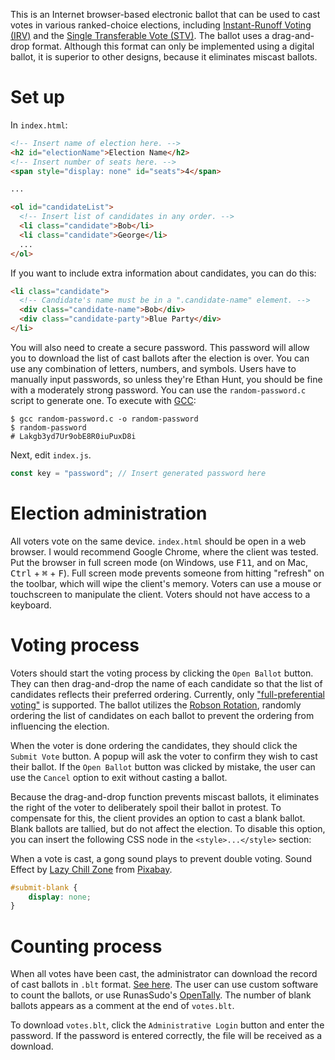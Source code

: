 This is an Internet browser-based electronic ballot that can be used to cast votes in various ranked-choice elections, including [Instant-Runoff Voting (IRV)](https://en.wikipedia.org/wiki/Instant-runoff_voting) and the [Single Transferable Vote (STV)](https://en.wikipedia.org/wiki/Single_transferable_vote). The ballot uses a drag-and-drop format. Although this format can only be implemented using a digital ballot, it is superior to other designs, because it eliminates miscast ballots.

# Set up

In `index.html`:

```html
<!-- Insert name of election here. -->
<h2 id="electionName">Election Name</h2>
<!-- Insert number of seats here. -->
<span style="display: none" id="seats">4</span>

...

<ol id="candidateList">
  <!-- Insert list of candidates in any order. -->
  <li class="candidate">Bob</li>
  <li class="candidate">George</li>
  ...
</ol>
```

If you want to include extra information about candidates, you can do this:

```html
<li class="candidate">
  <!-- Candidate's name must be in a ".candidate-name" element. -->
  <div class="candidate-name">Bob</div>
  <div class="candidate-party">Blue Party</div>
</li>
```

You will also need to create a secure password. This password will allow you to download the list of cast ballots after the election is over. You can use any combination of letters, numbers, and symbols. Users have to manually input passwords, so unless they're Ethan Hunt, you should be fine with a moderately strong password. You can use the `random-password.c` script to generate one. To execute with [GCC](https://gcc.gnu.org/):

```shell
$ gcc random-password.c -o random-password
$ random-password
# Lakgb3yd7Ur9obE8R0iuPuxD8i
```

Next, edit `index.js`.

```javascript
const key = "password"; // Insert generated password here
```

# Election administration

All voters vote on the same device. `index.html` should be open in a web browser. I would recommend Google Chrome, where the client was tested. Put the browser in full screen mode (on Windows, use <kbd>F11</kbd>, and on Mac, <kbd>Ctrl</kbd> + <kbd>⌘</kbd> + <kbd>F</kbd>). Full screen mode prevents someone from hitting "refresh" on the toolbar, which will wipe the client's memory. Voters can use a mouse or touchscreen to manipulate the client. Voters should not have access to a keyboard.

# Voting process

Voters should start the voting process by clicking the `Open Ballot` button. They can then drag-and-drop the name of each candidate so that the list of candidates reflects their preferred ordering. Currently, only ["full-preferential voting"](https://en.wikipedia.org/wiki/Optional_preferential_voting) is supported. The ballot utilizes the [Robson Rotation](https://en.wikipedia.org/wiki/Robson_Rotation), randomly ordering the list of candidates on each ballot to prevent the ordering from influencing the election.

When the voter is done ordering the candidates, they should click the `Submit Vote` button. A popup will ask the voter to confirm they wish to cast their ballot. If the `Open Ballot` button was clicked by mistake, the user can use the `Cancel` option to exit without casting a ballot.

Because the drag-and-drop function prevents miscast ballots, it eliminates the right of the voter to deliberately spoil their ballot in protest. To compensate for this, the client provides an option to cast a blank ballot. Blank ballots are tallied, but do not affect the election. To disable this option, you can insert the following CSS node in the `<style>...</style>` section:

When a vote is cast, a gong sound plays to prevent double voting. Sound Effect by <a href="https://pixabay.com/users/lazychillzone-40482846/?utm_source=link-attribution&utm_medium=referral&utm_campaign=music&utm_content=232439">Lazy Chill Zone</a> from <a href="https://pixabay.com//?utm_source=link-attribution&utm_medium=referral&utm_campaign=music&utm_content=232439">Pixabay</a>.

```CSS
#submit-blank {
    display: none;
}
```

# Counting process

When all votes have been cast, the administrator can download the record of cast ballots in `.blt` format. [See here](https://yingtongli.me/git/OpenTally/about/docs/blt-fmt.md). The user can use custom software to count the ballots, or use RunasSudo's [OpenTally](https://yingtongli.me/opentally/). The number of blank ballots appears as a comment at the end of `votes.blt`.

To download `votes.blt`, click the `Administrative Login` button and enter the password. If the password is entered correctly, the file will be received as a download.
